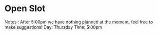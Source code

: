 # Open Slot

Notes : After 5:00pm we have nothing planned at the moment, feel free to make suggestions! 
Day: Thursday
Time: 5:00pm